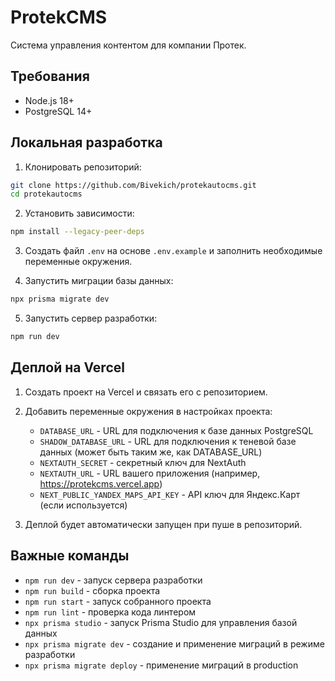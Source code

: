 # ProtekCMS

Система управления контентом для компании Протек.

## Требования

- Node.js 18+
- PostgreSQL 14+

## Локальная разработка

1. Клонировать репозиторий:

```bash
git clone https://github.com/Bivekich/protekautocms.git
cd protekautocms
```

2. Установить зависимости:

```bash
npm install --legacy-peer-deps
```

3. Создать файл `.env` на основе `.env.example` и заполнить необходимые переменные окружения.

4. Запустить миграции базы данных:

```bash
npx prisma migrate dev
```

5. Запустить сервер разработки:

```bash
npm run dev
```

## Деплой на Vercel

1. Создать проект на Vercel и связать его с репозиторием.

2. Добавить переменные окружения в настройках проекта:

   - `DATABASE_URL` - URL для подключения к базе данных PostgreSQL
   - `SHADOW_DATABASE_URL` - URL для подключения к теневой базе данных (может быть таким же, как DATABASE_URL)
   - `NEXTAUTH_SECRET` - секретный ключ для NextAuth
   - `NEXTAUTH_URL` - URL вашего приложения (например, https://protekcms.vercel.app)
   - `NEXT_PUBLIC_YANDEX_MAPS_API_KEY` - API ключ для Яндекс.Карт (если используется)

3. Деплой будет автоматически запущен при пуше в репозиторий.

## Важные команды

- `npm run dev` - запуск сервера разработки
- `npm run build` - сборка проекта
- `npm run start` - запуск собранного проекта
- `npm run lint` - проверка кода линтером
- `npx prisma studio` - запуск Prisma Studio для управления базой данных
- `npx prisma migrate dev` - создание и применение миграций в режиме разработки
- `npx prisma migrate deploy` - применение миграций в production
